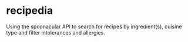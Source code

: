 # recipedia
Using the spoonacular API to search for recipes by ingredient(s), cuisine type and filter intolerances and allergies. 
